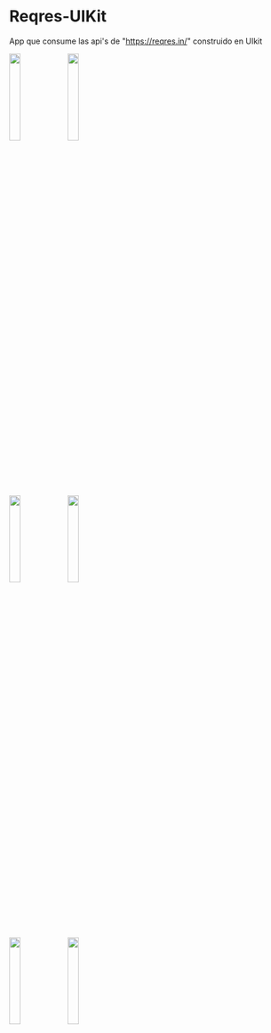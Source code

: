 # Reqres-UIKit
App que consume las api's de "https://reqres.in/" construido en UIkit


<img src="https://user-images.githubusercontent.com/93355667/186825856-703a9650-c65e-4268-85ee-c541a6576366.png" width=20% height=20%> <img src="https://user-images.githubusercontent.com/93355667/186825862-c17b5e70-07dd-479c-8cae-ddbe8b7d46ef.png" width=20% height=20%> 

<img src="https://user-images.githubusercontent.com/93355667/186825863-b6805c2f-085f-4c3b-ba5d-e5df1dd46ff2.png" width=20% height=20%> <img src="https://user-images.githubusercontent.com/93355667/186825867-59b035cc-50ad-44d2-a64d-3170876e1ec5.png" width=20% height=20%>

<img src="https://user-images.githubusercontent.com/93355667/186825869-f7f3bf5f-08ac-443a-8f7d-f5cd6d239476.png" width=20% height=20%> <img src="https://user-images.githubusercontent.com/93355667/186825871-8940b9b8-8726-4093-a430-4d5198acb137.png" width=20% height=20%> 
